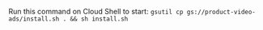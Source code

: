 Run this command on Cloud Shell to start: ```gsutil cp gs://product-video-ads/install.sh . && sh install.sh```